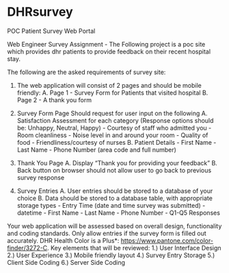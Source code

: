 # DHRsurvey
POC Patient Survey Web Portal

Web Engineer Survey Assignment - The Following project is a poc site which provides dhr patients to provide feedback on their recent hospital stay.

The following are the asked requirements of survey site:
1.  The web application will consist of 2 pages and should be mobile friendly:
      A.  Page 1 - Survey Form for Patients that visited hospital
      B.  Page 2 - A thank you form
2.  Survey Form Page Should request for user input on the following
      A.  Satisfaction Assessment for each category (Response options should be: Unhappy, Neutral, Happy)
          - Courtesy of staff who admitted you
          - Room cleanliness
          - Noise level in and around your room
          - Quality of food
          - Friendliness/courtesy of nurses
      B.  Patient Details
          - First Name
          - Last Name
          - Phone Number (area code and full number)
        
3.  Thank You Page
      A.  Display “Thank you for providing your feedback”
      B.  Back button on browser should not allow user to go back to previous survey response
4.  Survey Entries
      A.  User entries should be stored to a database of your choice
      B.  Data should be stored to a database table, with appropriate storage types
          - Entry Time (date and time survey was submitted) - datetime
          - First Name
          - Last Name
          - Phone Number
          - Q1-Q5 Responses

Your web application will be assessed based on overall design, functionality and coding standards. Only allow entries if the survey form is filled out accurately. DHR Health Color is a Plus*: https://www.pantone.com/color-finder/3272-C. Key elements that will be reviewed:
    1.)    User Interface Design
    2.)    User Experience
    3.)    Mobile friendly layout
    4.)    Survey Entry Storage
    5.)    Client Side Coding
    6.)    Server Side Coding
